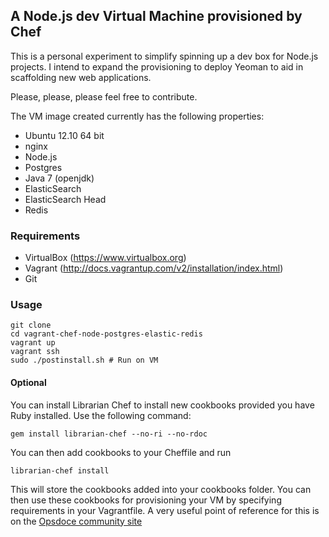 ## A Node.js dev Virtual Machine provisioned by Chef

This is a personal experiment to simplify spinning up a dev box for Node.js 
projects. I intend to expand the provisioning to deploy Yeoman to aid
in scaffolding new web applications.

Please, please, please feel free to contribute.


The VM image created currently has the following properties:
 - Ubuntu 12.10 64 bit
 - nginx
 - Node.js
 - Postgres
 - Java 7 (openjdk)
 - ElasticSearch
 - ElasticSearch Head 
 - Redis

### Requirements
  - VirtualBox (https://www.virtualbox.org)
  - Vagrant (http://docs.vagrantup.com/v2/installation/index.html)
  - Git 

### Usage

	git clone
	cd vagrant-chef-node-postgres-elastic-redis
	vagrant up
	vagrant ssh
	sudo ./postinstall.sh # Run on VM


#### Optional 

You can install Librarian Chef to install new cookbooks provided you have Ruby installed. Use the following command:

 	gem install librarian-chef --no-ri --no-rdoc

 You can then add cookbooks to your Cheffile and run 

 	librarian-chef install

 This will store the cookbooks added into your
 cookbooks folder. You can then use these cookbooks for provisioning your VM by specifying requirements in your Vagrantfile.
 A very useful point of reference for this is on the [Opsdoce community site](http://community.opscode.com/cookbooks)

  

